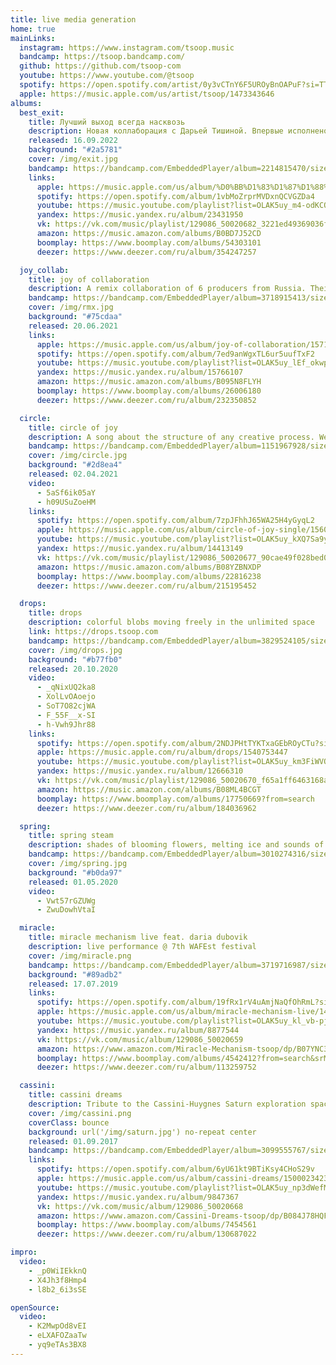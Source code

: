 ```yaml
---
title: live media generation
home: true
mainLinks:
  instagram: https://www.instagram.com/tsoop.music
  bandcamp: https://tsoop.bandcamp.com/
  github: https://github.com/tsoop-com
  youtube: https://www.youtube.com/@tsoop 
  spotify: https://open.spotify.com/artist/0y3vCTnY6F5UROyBnOAPuF?si=TTC8BaneT0egl9Ek9Z11Hw
  apple: https://music.apple.com/us/artist/tsoop/1473343646
albums:
  best_exit:
    title: Лучший выход всегда насквозь
    description: Новая коллаборация с Дарьей Тишиной. Впервые исполнено вживую на Чтецах весной 2022 года.
    released: 16.09.2022
    background: "#2a5781"
    cover: /img/exit.jpg
    bandcamp: https://bandcamp.com/EmbeddedPlayer/album=2214815470/size=large/bgcol=ffffff/linkcol=0687f5/artwork=none/transparent=true/
    links:
      apple: https://music.apple.com/us/album/%D0%BB%D1%83%D1%87%D1%88%D0%B8%D0%B9-%D0%B2%D1%8B%D1%85%D0%BE%D0%B4-%D0%B2%D1%81%D0%B5%D0%B3%D0%B4%D0%B0-%D0%BD%D0%B0%D1%81%D0%BA%D0%B2%D0%BE%D0%B7%D1%8C-feat-daria-tishina-single/1646003822
      spotify: https://open.spotify.com/album/1vbMoZrprMVDxnQCVGZDa4
      youtube: https://music.youtube.com/playlist?list=OLAK5uy_m4-odKCOlPlX08_btp1iqsJldAY34TaDg
      yandex: https://music.yandex.ru/album/23431950
      vk: https://vk.com/music/playlist/129086_50020682_3221ed49369036f3a4
      amazon: https://music.amazon.com/albums/B0BD7J52CD
      boomplay: https://www.boomplay.com/albums/54303101
      deezer: https://www.deezer.com/ru/album/354247257

  joy_collab:
    title: joy of collaboration
    description: A remix collaboration of 6 producers from Russia. Their takes on the Circle of Joy single - diverse, fun and very intense. Let's dance!
    bandcamp: https://bandcamp.com/EmbeddedPlayer/album=3718915413/size=large/bgcol=ffffff/linkcol=0687f5/artwork=none/transparent=true/
    cover: /img/rmx.jpg
    background: "#75cdaa"
    released: 20.06.2021
    links:
      apple: https://music.apple.com/us/album/joy-of-collaboration/1571038664
      spotify: https://open.spotify.com/album/7ed9anWgxTL6ur5uufTxF2
      youtube: https://music.youtube.com/playlist?list=OLAK5uy_lEf_okwpcVgDxw1ApY9U2wYQe8e1eV1II
      yandex: https://music.yandex.ru/album/15766107
      amazon: https://music.amazon.com/albums/B095N8FLYH
      boomplay: https://www.boomplay.com/albums/26006180
      deezer: https://www.deezer.com/ru/album/232350852

  circle:
    title: circle of joy
    description: A song about the structure of any creative process. We’re noting all the steps tou need to go through in order to realise any idea. From just a simple sketch to the final presentation. And having fun with every step made in this beautiful journey.
    bandcamp: https://bandcamp.com/EmbeddedPlayer/album=1151967928/size=large/bgcol=ffffff/linkcol=0687f5/artwork=none/transparent=true/
    cover: /img/circle.jpg
    background: "#2d8ea4"
    released: 02.04.2021
    video:
      - 5aSf6ik05aY
      - h09USuZoeHM
    links:
      spotify: https://open.spotify.com/album/7zpJFhhJ65WA25H4yGyqL2
      apple: https://music.apple.com/us/album/circle-of-joy-single/1560696968
      youtube: https://music.youtube.com/playlist?list=OLAK5uy_kXQ7Sa9y7Rm-xTqHgEn7jYaBwTtQ26ptc
      yandex: https://music.yandex.ru/album/14413149
      vk: https://vk.com/music/playlist/129086_50020677_90cae49f028bed02d8
      amazon: https://music.amazon.com/albums/B08YZBNXDP
      boomplay: https://www.boomplay.com/albums/22816238
      deezer: https://www.deezer.com/ru/album/215195452

  drops:
    title: drops
    description: colorful blobs moving freely in the unlimited space
    link: https://drops.tsoop.com
    bandcamp: https://bandcamp.com/EmbeddedPlayer/album=3829524105/size=large/bgcol=ffffff/linkcol=0687f5/artwork=none/transparent=true/
    cover: /img/drops.jpg
    background: "#b77fb0"
    released: 20.10.2020
    video:
      - _qNixUQ2ka8
      - XolLvOAoejo
      - SoT7O82cjWA
      - F_55F__x-SI
      - h-Vwh9Jhr88
    links:
      spotify: https://open.spotify.com/album/2NDJPHtTYKTxaGEbROyCTu?si=zMtr_Bw-TmKTC1QoB61AOw
      apple: https://music.apple.com/ru/album/drops/1540753447
      youtube: https://music.youtube.com/playlist?list=OLAK5uy_km3FiWVOIj91gJ7-okHSn8XUsKl0T1YW8
      yandex: https://music.yandex.ru/album/12666310
      vk: https://vk.com/music/playlist/129086_50020670_f65a1ff6463168a5fc
      amazon: https://music.amazon.com/albums/B08ML4BCGT
      boomplay: https://www.boomplay.com/albums/17750669?from=search
      deezer: https://www.deezer.com/ru/album/184036962

  spring:
    title: spring steam
    description: shades of blooming flowers, melting ice and sounds of our souls’ inner strings
    bandcamp: https://bandcamp.com/EmbeddedPlayer/album=3010274316/size=large/bgcol=ffffff/linkcol=0687f5/artwork=none/transparent=true/
    cover: /img/spring.jpg
    background: "#b0da97"
    released: 01.05.2020
    video:
      - Vwt57rGZUWg
      - ZwuDowhVtaI

  miracle:
    title: miracle mechanism live feat. daria dubovik
    description: live performance @ 7th WAFEst festival
    cover: /img/miracle.png
    bandcamp: https://bandcamp.com/EmbeddedPlayer/album=3719716987/size=large/bgcol=89adb2/linkcol=0687f5/artwork=none/transparent=true/
    background: "#89adb2"
    released: 17.07.2019
    links:
      spotify: https://open.spotify.com/album/19fRx1rV4uAmjNaQfOhRmL?si=ub-kiO77Q-mrk-X8sRTLPQ
      apple: https://music.apple.com/us/album/miracle-mechanism-live/1483671339
      youtube: https://music.youtube.com/playlist?list=OLAK5uy_kl_vb-pjGJRV3v5fBA1ZtbvERuit87vsk
      yandex: https://music.yandex.ru/album/8877544
      vk: https://vk.com/music/album/129086_50020659
      amazon: https://www.amazon.com/Miracle-Mechanism-tsoop/dp/B07YNC3KBX/ref=sr_1_1?keywords=tsoop&qid=1577706006&s=dmusic&sr=1-1
      boomplay: https://www.boomplay.com/albums/4542412?from=search&srModel=COPYLINK&srList=WEB
      deezer: https://www.deezer.com/ru/album/113259752

  cassini:
    title: cassini dreams
    description: Tribute to the Cassini-Huygnes Saturn exploration space mission
    cover: /img/cassini.png
    coverClass: bounce
    background: url('/img/saturn.jpg') no-repeat center
    released: 01.09.2017
    bandcamp: https://bandcamp.com/EmbeddedPlayer/album=3099555767/size=large/bgcol=ffffff/linkcol=0687f5/artwork=none/transparent=true/
    links:
      spotify: https://open.spotify.com/album/6yU61kt9BTiKsy4CHoS29v
      apple: https://music.apple.com/us/album/cassini-dreams/1500023423
      youtube: https://music.youtube.com/playlist?list=OLAK5uy_np3dWefMN3gkTgpdhz5FyaInVb3z5-MZk
      yandex: https://music.yandex.ru/album/9847367
      vk: https://vk.com/music/album/129086_50020668
      amazon: https://www.amazon.com/Cassini-Dreams-tsoop/dp/B084J78HQF
      boomplay: https://www.boomplay.com/albums/7454561
      deezer: https://www.deezer.com/ru/album/130687022

impro:
  video:
    - _p0WiIEkknQ
    - X4Jh3f8Hmp4
    - l8b2_6i3sSE

openSource:
  video:
    - K2MwpOd8vEI
    - eLXAFOZaaTw
    - yq9eTAs3BX8
---
```


<script setup>
import EventRow from './events/EventRow.vue'
import ChromaTone from './ChromaTone.vue'
import ExpVisuals from './exp/ExpVisuals.vue'
import ContactMe from './ContactMe.vue'
</script>

<top-head />

<about />

<links color="#709c65" class="text-4xl py-16 row" :links="$frontmatter.mainLinks" />

<about-us class="row" />

<event-row />

<video-row :list="$frontmatter.impro.video" />

<album-row id="best_exit" :album="$frontmatter.albums.best_exit" />

<video-row :list="$frontmatter.openSource.video" />

<album-row :album="$frontmatter.albums.circle" />

<video-row :list="$frontmatter.albums.circle.video" />

<album-row :album="$frontmatter.albums.joy_collab" />

<album-row :album="$frontmatter.albums.drops" />

<video-row :list="$frontmatter.albums.drops.video" />

<album-row :album="$frontmatter.albums.spring" />

<video-row :list="$frontmatter.albums.spring.video" />

<album-row :album="$frontmatter.albums.miracle" />

<chroma-tone/>

<album-row :album="$frontmatter.albums.cassini" />

<contact-me />

<exp-visuals />

